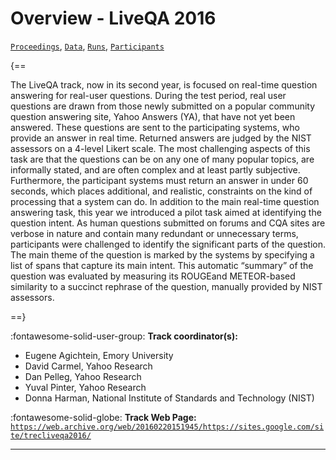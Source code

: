 # Overview - LiveQA 2016

[`Proceedings`](./proceedings.md), [`Data`](./data.md), [`Runs`](./runs.md), [`Participants`](./participants.md)

{==

The LiveQA track, now in its second year, is focused on real-time question answering for real-user questions. During the test period, real user questions are drawn from those newly submitted on a popular community question answering site, Yahoo Answers (YA), that have not yet been answered. These questions are sent to the participating systems, who provide an answer in real time. Returned answers are judged by the NIST assessors on a 4-level Likert scale. The most challenging aspects of this task are that the questions can be on any one of many popular topics, are informally stated, and are often complex and at least partly subjective. Furthermore, the participant systems must return an answer in under 60 seconds, which places additional, and realistic, constraints on the kind of processing that a system can do. In addition to the main real-time question answering task, this year we introduced a pilot task aimed at identifying the question intent. As human questions submitted on forums and CQA sites are verbose in nature and contain many redundant or unnecessary terms, participants were challenged to identify the significant parts of the question. The main theme of the question is marked by the systems by specifying a list of spans that capture its main intent. This automatic “summary” of the question was evaluated by measuring its ROUGEand METEOR-based similarity to a succinct rephrase of the question, manually provided by NIST assessors.

==}

:fontawesome-solid-user-group: **Track coordinator(s):**

- Eugene Agichtein, Emory University 
- David Carmel, Yahoo Research 
- Dan Pelleg, Yahoo Research 
- Yuval Pinter, Yahoo Research 
- Donna Harman, National Institute of Standards and Technology (NIST) 

:fontawesome-solid-globe: **Track Web Page:** [`https://web.archive.org/web/20160220151945/https://sites.google.com/site/trecliveqa2016/`](https://web.archive.org/web/20160220151945/https://sites.google.com/site/trecliveqa2016/) 

---

